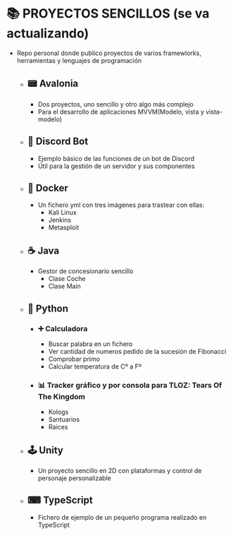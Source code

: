 # 📚 PROYECTOS SENCILLOS (se va actualizando) #
- Repo personal donde publico proyectos de varios framewlorks, herramientas y lenguajes de programación
  
  - ## 📟 Avalonia ##
    - Dos proyectos, uno sencillo y otro algo más complejo
    - Para el desarrollo de aplicaciones MVVM(Modelo, vista y vista-modelo)

  - ## 🤖 Discord Bot ##
    - Ejemplo básico de las funciones de un bot de Discord
    - Útil para la gestión de un servidor y sus componentes

  - ## 🐳 Docker ##
    - Un fichero yml con tres imágenes para trastear con ellas:
      - Kali Linux
      - Jenkins
      - Metasploit
        
  - ## ☕ Java ##
    - Gestor de concesionario sencillo 
        - Clase Coche
        - Clase Main
          
  - ## 🐍 Python ##
    - ### ➕ Calculadora ###
        - Buscar palabra en un fichero
        - Ver cantidad de numeros pedido de la sucesión de Fibonacci
        - Comprobar primo
        - Calcular temperatura de Cº a Fº
          
    - ### 📊 Tracker gráfico y por consola para TLOZ: Tears Of The Kingdom ###
        - Kologs
        - Santuarios
        - Raices
          
  - ## 🕹 Unity ##
    - Un proyecto sencillo en 2D con plataformas y control de   personaje personalizable
  
  - ## ⌨ TypeScript ##
    - Fichero de ejemplo de un pequeño programa realizado en TypeScript

